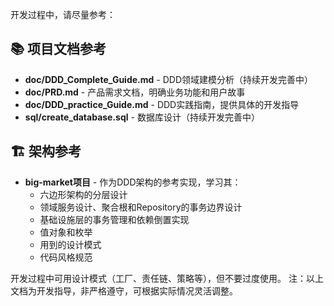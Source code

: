 开发过程中，请尽量参考：

## 📚 项目文档参考
- **doc/DDD_Complete_Guide.md** - DDD领域建模分析（持续开发完善中）
- **doc/PRD.md** - 产品需求文档，明确业务功能和用户故事
- **doc/DDD_practice_Guide.md** - DDD实践指南，提供具体的开发指导
- **sql/create_database.sql** - 数据库设计（持续开发完善中）

## 🏗️ 架构参考
- **big-market项目** - 作为DDD架构的参考实现，学习其：
  - 六边形架构的分层设计
  - 领域服务设计、聚合根和Repository的事务边界设计
  - 基础设施层的事务管理和依赖倒置实现
  - 值对象和枚举
  - 用到的设计模式
  - 代码风格规范


开发过程中可用设计模式（工厂、责任链、策略等），但不要过度使用。
注：以上文档为开发指导，非严格遵守，可根据实际情况灵活调整。
